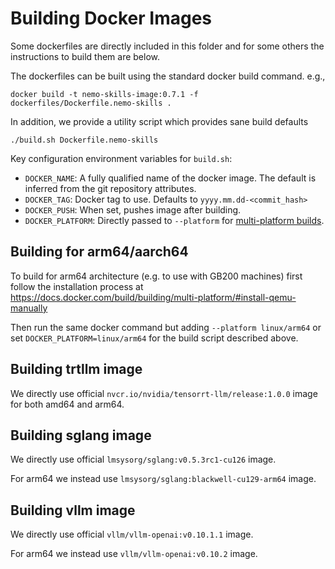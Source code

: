 # Building Docker Images

Some dockerfiles are directly included in this folder and for some others the instructions to build them are below.

The dockerfiles can be built using the standard docker build command. e.g.,
```shell
docker build -t nemo-skills-image:0.7.1 -f dockerfiles/Dockerfile.nemo-skills .
```

In addition, we provide a utility script which provides sane build defaults
```shell
./build.sh Dockerfile.nemo-skills
```

Key configuration environment variables for `build.sh`:
- `DOCKER_NAME`: A fully qualified name of the docker image. The default is inferred from the git repository attributes.
- `DOCKER_TAG`: Docker tag to use. Defaults to `yyyy.mm.dd-<commit_hash>`
- `DOCKER_PUSH`: When set, pushes image after building.
- `DOCKER_PLATFORM`: Directly passed to `--platform` for [multi-platform builds](https://docs.docker.com/build/building/multi-platform/).

## Building for arm64/aarch64

To build for arm64 architecture (e.g. to use with GB200 machines) first follow the installation process at
https://docs.docker.com/build/building/multi-platform/#install-qemu-manually

Then run the same docker command but adding `--platform linux/arm64` or
set `DOCKER_PLATFORM=linux/arm64` for the build script described above.

## Building trtllm image

We directly use official `nvcr.io/nvidia/tensorrt-llm/release:1.0.0` image for both amd64 and arm64.

## Building sglang image

We directly use official `lmsysorg/sglang:v0.5.3rc1-cu126` image.

For arm64 we instead use `lmsysorg/sglang:blackwell-cu129-arm64` image.

## Building vllm image

We directly use official `vllm/vllm-openai:v0.10.1.1` image.

For arm64 we instead use `vllm/vllm-openai:v0.10.2` image.
